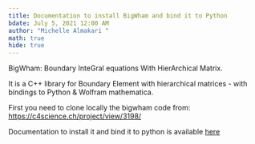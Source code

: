 ```yaml
---
title: Documentation to install BigWham and bind it to Python
bdate: July 5, 2021 12:00 AM
author: "Michelle Almakari "
math: true
hide: true
---
```

BigWham: Boundary InteGral equations With HierArchical Matrix.

It is a C++ library for Boundary Element with hierarchical matrices - with bindings to Python & Wolfram mathematica.

First you need to clone locally the bigwham code from: https://c4science.ch/project/view/3198/

Documentation to install it and bind it to python is available [here](https://www.dropbox.com/s/bs79qui437rch4h/Documentation_BigWham.pdf?dl=0)
